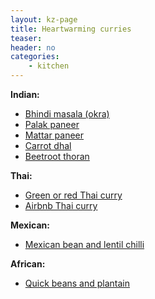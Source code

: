 ```yaml
---
layout: kz-page
title: Heartwarming curries
teaser: 
header: no
categories:
    - kitchen
---
```


**Indian:**
* [Bhindi masala (okra)](/kitchen/bhindi-masala/)
* [Palak paneer](/kitchen/palak-paneer/)
* [Mattar paneer](/kitchen/mattar-paneer/)
* [Carrot dhal](/kitchen/carrot-dhal/)
* [Beetroot thoran](/kitchen/beetroot-thoran/)

**Thai:**
* [Green or red Thai curry](/kitchen/thai-curry/)
* [Airbnb Thai curry](/kitchen/airbnb-thai-curry/)

**Mexican:**
* [Mexican bean and lentil chilli](/kitchen/bean-and-lentil-chilli/)

**African:**
* [Quick beans and plantain](/kitchen/beans-and-plantain/)